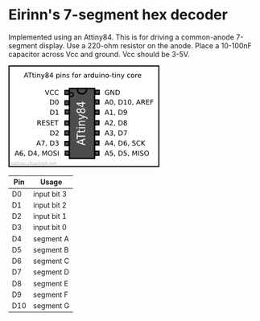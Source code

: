 # Eirinn's 7-segment hex decoder

Implemented using an Attiny84. This is for driving a common-anode 7-segment display. Use a 220-ohm resistor on the anode. Place a 10-100nF capacitor across Vcc and ground. Vcc should be 3-5V.

![pinout](attiny84-pinout.jpg)

Pin | Usage
----|----
D0 | input bit 3
D1 | input bit 2
D2 | input bit 1
D3 | input bit 0
D4 | segment A
D5 | segment B
D6 | segment C
D7 | segment D
D8 | segment E
D9 | segment F
D10 | segment G

